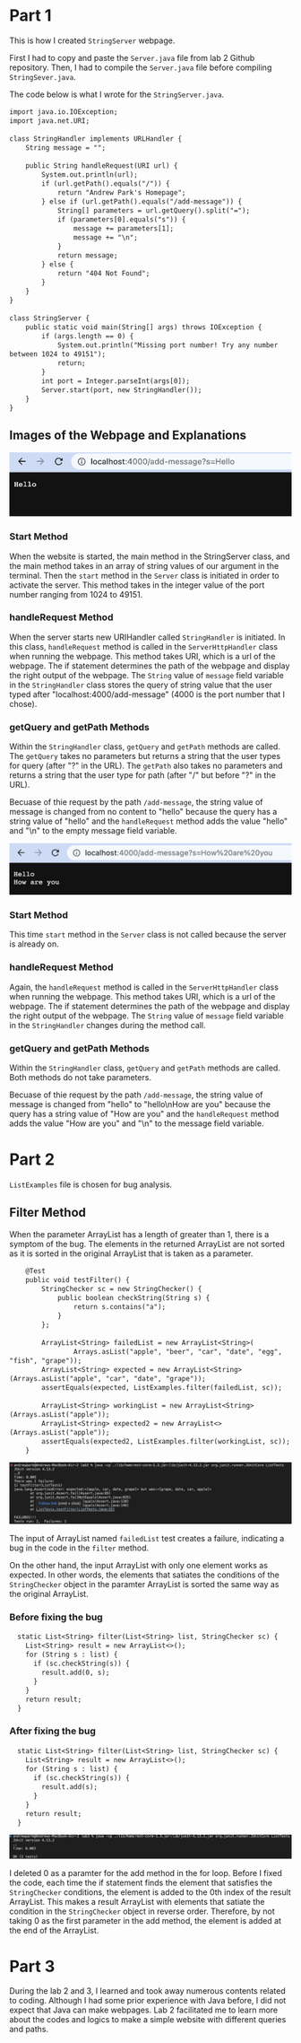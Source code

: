 # Part 1

This is how I created `StringServer` webpage.

First I had to copy and paste the `Server.java` file from lab 2 Github repository. Then, I had to compile the `Server.java` file before compiling `StringSever.java`. 

The code below is what I wrote for the `StringServer.java`. 

```
import java.io.IOException;
import java.net.URI;

class StringHandler implements URLHandler {
    String message = "";

    public String handleRequest(URI url) {
        System.out.println(url);
        if (url.getPath().equals("/")) {
            return "Andrew Park's Homepage";
        } else if (url.getPath().equals("/add-message")) {
            String[] parameters = url.getQuery().split("=");
            if (parameters[0].equals("s")) {
                message += parameters[1];
                message += "\n";
            }
            return message;
        } else {
            return "404 Not Found";
        }
    }
}

class StringServer {
    public static void main(String[] args) throws IOException {
        if (args.length == 0) {
            System.out.println("Missing port number! Try any number between 1024 to 49151");
            return;
        }
        int port = Integer.parseInt(args[0]);
        Server.start(port, new StringHandler());
    }
}
```

## Images of the Webpage and Explanations
![Image](./Lab3/First.png)

### Start Method
When the website is started, the main method in the StringServer class, and the main method takes in an array of string values of our argument in the terminal. Then the `start` method in the `Server` class is initiated in order to activate the server. This method takes in the integer value of the port number ranging from 1024 to 49151. 

### handleRequest Method
When the server starts new URIHandler called `StringHandler` is initiated. In this class, `handleRequest` method is called in the `ServerHttpHandler` class when running the webpage. This method takes URI, which is a url of the webpage. The if statement determines the path of the webpage and display the right output of the webpage. The `String` value of `message` field variable in the `StringHandler` class stores the query of string value that the user typed after "localhost:4000/add-message" (4000 is the port number that I chose). 

### getQuery and getPath Methods
Within the `StringHandler` class, `getQuery` and `getPath` methods are called. The `getQuery` takes no parameters but returns a string that the user types for query (after "?" in the URL). The `getPath` also takes no parameters and returns a string that the user type for path (after "/" but before "?" in the URL). 

Becuase of thie request by the path `/add-message`, the string value of message is changed from no content to "hello" because the query has a string value of "hello" and the `handleRequest` method adds the value "hello" and "\n" to the empty message field variable. 

![Image](./Lab3/Second.png)

### Start Method
This time `start` method in the `Server` class is not called because the server is already on.

### handleRequest Method
Again, the `handleRequest` method is called in the `ServerHttpHandler` class when running the webpage. This method takes URI, which is a url of the webpage. The if statement determines the path of the webpage and display the right output of the webpage. The `String` value of `message` field variable in the `StringHandler` changes during the method call. 

### getQuery and getPath Methods
Within the `StringHandler` class, `getQuery` and `getPath` methods are called. Both methods do not take parameters. 

Becuase of thie request by the path `/add-message`, the string value of message is changed from "hello" to "hello\nHow are you" because the query has a string value of "How are you" and the `handleRequest` method adds the value "How are you" and "\n" to the message field variable. 


# Part 2
`ListExamples` file is chosen for bug analysis. 

## Filter Method
When the parameter ArrayList has a length of greater than 1, there is a symptom of the bug. The elements in the returned ArrayList are not sorted as it is sorted in the original ArrayList that is taken as a parameter. 

```
    @Test
    public void testFilter() {
        StringChecker sc = new StringChecker() {
            public boolean checkString(String s) {
                return s.contains("a");
            }
        };

        ArrayList<String> failedList = new ArrayList<String>(
                Arrays.asList("apple", "beer", "car", "date", "egg", "fish", "grape"));
        ArrayList<String> expected = new ArrayList<String>(Arrays.asList("apple", "car", "date", "grape"));
        assertEquals(expected, ListExamples.filter(failedList, sc));

        ArrayList<String> workingList = new ArrayList<String>(Arrays.asList("apple"));
        ArrayList<String> expected2 = new ArrayList<>(Arrays.asList("apple"));
        assertEquals(expected2, ListExamples.filter(workingList, sc));
    }
```

![Image](./Lab3/FirstError.png)

The input of ArrayList named `failedList` test creates a failure, indicating a bug in the code in the `filter` method. 

On the other hand, the input ArrayList with only one element works as expected. In other words, the elements that satiates the conditions of the `StringChecker` object in the paramter ArrayList is sorted the same way as the original ArrayList. 

### Before fixing the bug
```
  static List<String> filter(List<String> list, StringChecker sc) {
    List<String> result = new ArrayList<>();
    for (String s : list) {
      if (sc.checkString(s)) {
        result.add(0, s);
      }
    }
    return result;
  }
```

### After fixing the bug
```
  static List<String> filter(List<String> list, StringChecker sc) {
    List<String> result = new ArrayList<>();
    for (String s : list) {
      if (sc.checkString(s)) {
        result.add(s);
      }
    }
    return result;
  }
```
![Image](./Lab3/FirstPass.png)

I deleted 0 as a paramter for the add method in the for loop. Before I fixed the code, each time the if statement finds the element that satisfies the `StringChecker` conditions, the element is added to the 0th index of the result ArrayList. This makes a result ArrayList with elements that satiate the condition in the `StringChecker` object in reverse order. Therefore, by not taking 0 as the first parameter in the add method, the element is added at the end of the ArrayList. 

# Part 3
During the lab 2 and 3, I learned and took away numerous contents related to coding. Although I had some prior experience with Java before, I did not expect that Java can make webpages. Lab 2 facilitated me to learn more about the codes and logics to make a simple website with different queries and paths. 